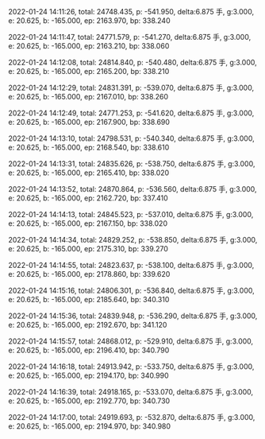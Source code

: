 2022-01-24 14:11:26, total: 24748.435, p: -541.950, delta:6.875 手, g:3.000, e: 20.625, b: -165.000, ep: 2163.970, bp: 338.240

2022-01-24 14:11:47, total: 24771.579, p: -541.270, delta:6.875 手, g:3.000, e: 20.625, b: -165.000, ep: 2163.210, bp: 338.060

2022-01-24 14:12:08, total: 24814.840, p: -540.480, delta:6.875 手, g:3.000, e: 20.625, b: -165.000, ep: 2165.200, bp: 338.210

2022-01-24 14:12:29, total: 24831.391, p: -539.070, delta:6.875 手, g:3.000, e: 20.625, b: -165.000, ep: 2167.010, bp: 338.260

2022-01-24 14:12:49, total: 24771.253, p: -541.620, delta:6.875 手, g:3.000, e: 20.625, b: -165.000, ep: 2167.900, bp: 338.690

2022-01-24 14:13:10, total: 24798.531, p: -540.340, delta:6.875 手, g:3.000, e: 20.625, b: -165.000, ep: 2168.540, bp: 338.610

2022-01-24 14:13:31, total: 24835.626, p: -538.750, delta:6.875 手, g:3.000, e: 20.625, b: -165.000, ep: 2165.410, bp: 338.020

2022-01-24 14:13:52, total: 24870.864, p: -536.560, delta:6.875 手, g:3.000, e: 20.625, b: -165.000, ep: 2162.720, bp: 337.410

2022-01-24 14:14:13, total: 24845.523, p: -537.010, delta:6.875 手, g:3.000, e: 20.625, b: -165.000, ep: 2167.150, bp: 338.020

2022-01-24 14:14:34, total: 24829.252, p: -538.850, delta:6.875 手, g:3.000, e: 20.625, b: -165.000, ep: 2175.310, bp: 339.270

2022-01-24 14:14:55, total: 24823.637, p: -538.100, delta:6.875 手, g:3.000, e: 20.625, b: -165.000, ep: 2178.860, bp: 339.620

2022-01-24 14:15:16, total: 24806.301, p: -536.840, delta:6.875 手, g:3.000, e: 20.625, b: -165.000, ep: 2185.640, bp: 340.310

2022-01-24 14:15:36, total: 24839.948, p: -536.290, delta:6.875 手, g:3.000, e: 20.625, b: -165.000, ep: 2192.670, bp: 341.120

2022-01-24 14:15:57, total: 24868.012, p: -529.910, delta:6.875 手, g:3.000, e: 20.625, b: -165.000, ep: 2196.410, bp: 340.790

2022-01-24 14:16:18, total: 24913.942, p: -533.750, delta:6.875 手, g:3.000, e: 20.625, b: -165.000, ep: 2194.170, bp: 340.990

2022-01-24 14:16:39, total: 24918.165, p: -533.070, delta:6.875 手, g:3.000, e: 20.625, b: -165.000, ep: 2192.770, bp: 340.730

2022-01-24 14:17:00, total: 24919.693, p: -532.870, delta:6.875 手, g:3.000, e: 20.625, b: -165.000, ep: 2194.970, bp: 340.980